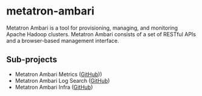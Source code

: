# metatron-ambari

Metatron Ambari is a tool for provisioning, managing, and monitoring Apache Hadoop clusters. Metatron Ambari consists of a set of RESTful APIs and a browser-based management interface.

## Sub-projects

- Metatron Ambari Metrics ([GitHub](https://github.com/metatroncyberwarfare/metatron-ambari-metrics)))
- Metatron Ambari Log Search ([GitHub](https://github.com/metatroncyberwarfare/metatron-ambari-logsearch)) 
- Metatron Ambari Infra ([GitHub](https://github.com/metatroncyberwarfare/metatron-ambari-infra))

